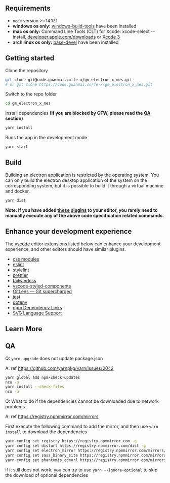 ## Requirements

- `node` version >=14.17.1
- **windows os only:** [windows-build-tools](https://www.npmjs.com/package/windows-build-tools) have been installed
- **mac os only:** Command Line Tools (CLT) for Xcode: xcode-select --install, [developer.apple.com/downloads](http://developer.apple.com/downloads) or [Xcode 3](https://apps.apple.com/us/app/xcode/id497799835)
- **arch linux os only:** [base-devel](https://archlinux.org/groups/x86_64/base-devel/) have been installed

## Getting started

Clone the repository
```zsh
git clone git@code.guanmai.cn:fe-x/gm_electron_x_mes.git
# or git clone https://code.guanmai.cn/fe-x/gm_electron_x_mes.git
```

Switch to the repo folder
```zsh
cd gm_electron_x_mes
```

Install dependencies **(If you are blocked by GFW, please read the [QA](#qa) section)**
```zsh
yarn install
```

Runs the app in the development mode
```zsh
yarn start
```

## Build

Building an electron application is restricted by the operating system. You can only build the electron desktop application of the system on the corresponding system, but it is possible to build it through a virtual machine and docker.
```zsh
yarn dist
```

**Note: If you have added [these plugins](#enhance-your-development-experience) to your editor, you rarely need to manually execute any of the above code specification related commands.**

## Enhance your development experience

The [vscode](https://code.visualstudio.com/) editor extensions listed below can enhance your development experience, and other editors should have similar plugins.

- [css modules](https://marketplace.visualstudio.com/items?itemName=clinyong.vscode-css-modules)
- [eslint](https://marketplace.visualstudio.com/items?itemName=dbaeumer.vscode-eslint)
- [stylelint](https://marketplace.visualstudio.com/items?itemName=stylelint.vscode-stylelint)
- [prettier](https://marketplace.visualstudio.com/items?itemName=esbenp.prettier-vscode)
- [tailwindcss](https://marketplace.visualstudio.com/items?itemName=bradlc.vscode-tailwindcss)
- [vscode-styled-components](https://marketplace.visualstudio.com/items?itemName=jpoissonnier.vscode-styled-components)
- [GitLens — Git supercharged](https://marketplace.visualstudio.com/items?itemName=eamodio.gitlens)
- [jest](https://marketplace.visualstudio.com/items?itemName=Orta.vscode-jest)
- [dotenv](https://marketplace.visualstudio.com/items?itemName=mikestead.dotenv)
- [npm Dependency Links](https://marketplace.visualstudio.com/items?itemName=herrmannplatz.npm-dependency-links)
- [SVG Language Support](https://marketplace.visualstudio.com/items?itemName=jock.svg)

## Learn More

## QA
Q: `yarn upgrade` does not update package.json

A: ref https://github.com/yarnpkg/yarn/issues/2042
```zsh
yarn global add npm-check-updates
ncu -u
yarn install --check-files
ncu -u
```

Q: What to do if the dependencies cannot be downloaded due to network problems

A: ref https://registry.npmmirror.com/mirrors

First execute the following command to add the mirror, and then use `yarn install` to download the dependencies

```zsh
yarn config set registry https://registry.npmmirror.com -g
yarn config set disturl https://registry.npmmirror.com/dist -g
yarn config set electron_mirror https://registry.npmmirror.com/mirrors/electron/ -g
yarn config set sass_binary_site https://registry.npmmirror.com/mirrors/node-sass/ -g
yarn config set phantomjs_cdnurl https://registry.npmmirror.com/mirrors/phantomjs/ -g
```

if it still does not work, you can try to use `yarn --ignore-optional` to skip the download of optional dependencies


